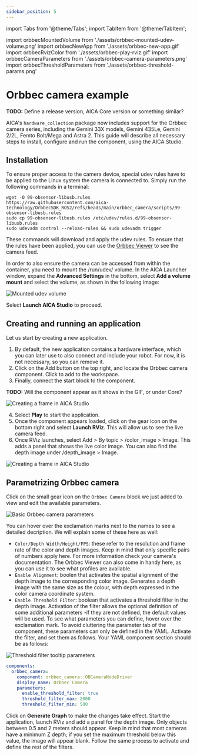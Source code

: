 ```yaml
---
sidebar_position: 5
---
```


import Tabs from '@theme/Tabs';
import TabItem from '@theme/TabItem';

import orbbecMountedVolume from './assets/orbbec-mounted-udev-volume.png'
import orbbecNewApp from './assets/orbbec-new-app.gif'
import orbbecRvizColor from './assets/orbbec-play-rviz.gif'
import orbbecCameraParameters from './assets/orbbec-camera-parameters.png'
import orbbecThresholdParameters from './assets/orbbec-threshold-params.png'


# Orbbec camera example

**TODO:** Define a release version, AICA Core version or something similar?

AICA's `hardware_collection` package now includes support for the Orbbec camera series, including the
Gemini 33X models, Gemini 435Le, Gemini 2/2L, Femto Bolt/Mega and Astra 2. This guide will describe all
necessary steps to install, configure and run the component, using the AICA Studio.  

## Installation

To ensure proper access to the camera device, special udev rules have to be applied to the Linux system
the camera is connected to. Simply run the following commands in a terminal: 

```shell
wget -O 99-obsensor-libusb.rules https://raw.githubusercontent.com/aica-technology/OrbbecSDK_ROS2/refs/heads/main/orbbec_camera/scripts/99-obsensor-libusb.rules
sudo cp 99-obsensor-libusb.rules /etc/udev/rules.d/99-obsensor-libusb.rules
sudo udevadm control --reload-rules && sudo udevadm trigger
```

These commands will download and apply the udev rules. To ensure that the rules have been applied, you
can use the [Orbbec Viewer](https://github.com/orbbec/OrbbecSDK/releases) to see the camera feed.

In order to also ensure the camera can be accessed from within the container, you need to mount the
/run/udev/ volume. In the AICA Launcher window, expand the **Advanced Settings** in the bottom, select
**Add a volume mount** and select the volume, as shown in the following image:

<div class="text--center">
  <img src={orbbecMountedVolume} alt="Mounted udev volume" />
</div>

Select **Launch AICA Studio** to proceed. 

## Creating and running an application

Let us start by creating a new application. 

1. By default, the new application contains a hardware interface, which you can later use to also
connect and include your robot. For now, it is not necessary, so you can remove it. 
2. Click on the Add button on the top right, and locate the Orbbec camera component. Click to add
to the workspace. 
3. Finally, connect the start block to the component.

**TODO:** Will the component appear as it shows in the GIF, or under Core? 

<div class="text--center">
  <img src={orbbecNewApp} alt="Creating a frame in AICA Studio" />
</div>

4. Select **Play** to start the application. 
5. Once the component appears loaded, click on the gear icon on the bottom right and select
**Launch RViz**. This will allow us to see the live camera feed. 
6. Once RViz launches, select Add > By topic > /color_image > Image. This adds a panel that shows the
live color image. You can also find the depth image under /depth_image > Image.

<div class="text--center">
  <img src={orbbecRvizColor} alt="Creating a frame in AICA Studio" />
</div>

## Parametrizing Orbbec camera

Click on the small gear icon on the `Orbbec Camera` block we just added to view and edit the available
parameters.

<div class="text--center">
  <img src={orbbecCameraParameters} alt="Basic Orbbec camera parameters" />
</div>

You can hover over the exclamation marks next to the names to see a detailed decription. 
We will explain some of these here as well:

- `Color/Depth Width/Height/FPS`: these refer to the resolution and frame rate of the color and depth
images. Keep in mind that only specific pairs of numbers apply here. For more information check your
camera's documentation. The Orbbec Viewer can also come in handy here, as you can use it to see what
profiles are available.
- `Enable Alignment`: boolen that activates the spatial alignment of the depth image to the
corresponding color image. Generates a depth image with the same size as the colour, with depth
expressed in the color camera coordinate system. 
- `Enable Threshold Filter`: boolean that activates a threshold filter in the depth image. Activation
of the filter allows the optional definition of some additional parameters -if they are not defined, the
default values will be used. To see what parameters you can define, hover over the exclamation mark. To 
avoid cluttering the parameter tab of the component, these parameters can only be defined in the YAML.
Activate the filter, and set them as follows. Your YAML component section should be as follows:

<div class="text--center">
  <img src={orbbecThresholdParameters} alt="Threshold filter tooltip parameters" />
</div>


```yaml
components:
  orbbec_camera:
    component: orbbec_camera::OBCameraNodeDriver
    display_name: Orbbec Camera
    parameters:
      enable_threshold_filter: true
      threshold_filter_max: 2000
      threshold_filter_min: 500
```

Click on **Generate Graph** to make the changes take effect. Start the application, launch RViz and add
a panel for the depth image. Only objects between 0.5 and 2 meters should appear. Keep in mind that most
cameras have a minimum Z depth; if you set the maximum threshold below this value, the image will appear
blank. Follow the same process to activate and define the rest of the filters.  